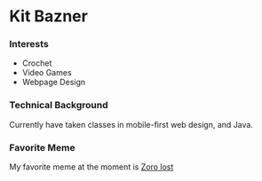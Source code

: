 # Kit Bazner

### Interests
- Crochet
- Video Games
- Webpage Design

### Technical Background

Currently have taken classes in mobile-first web design, and Java.

### Favorite Meme

My favorite meme at the moment is [Zoro lost](https://64.media.tumblr.com/191583d6e50113baedde9648524c58ef/tumblr_p7qylh4uxE1wof2luo1_400.jpg)
